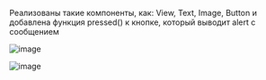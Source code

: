 Реализованы такие компоненты, как: View, Text, Image, Button и добавлена функция pressed() к кнопке, который выводит alert с сообщением


![image](https://user-images.githubusercontent.com/72358616/161259038-d0d2d007-a19b-498a-aa25-703fabb33f1f.png)

![image](https://user-images.githubusercontent.com/72358616/161259257-eda34bcc-a502-416d-a32a-4c06ef7fff94.png)
